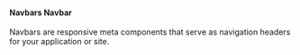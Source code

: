 #### Navbars Navbar

Navbars are responsive meta components that serve as navigation headers for your application or site.